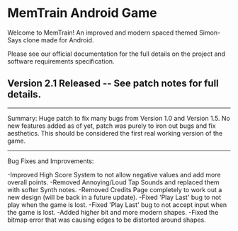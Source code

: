 # MemTrain Android Game
Welcome to MemTrain! An improved and modern spaced themed Simon-Says clone made for Android.

Please see our official documentation for the full details on the project and software requirements specification. 

## Version 2.1 Released  -- See patch notes for full details. 
________________________________________

Summary: Huge patch to fix many bugs from Version 1.0 and Version 1.5. No new features added as of yet, patch was purely to iron out bugs and fix aesthetics. This should be considered the first real working version of the game. 

________________________________________

Bug Fixes and Improvements: 

-Improved High Score System to not allow negative values and add more overall points. 
-Removed Annoying/Loud Tap Sounds and replaced them with softer Synth notes. 
-Removed Credits Page completely to work out a new design (will be back in a future update).
-Fixed 'Play Last' bug to not play when the game is lost.
-Fixed 'Play Last' bug to not accept input when the game is lost.
-Added higher bit and more modern shapes. 
-Fixed the bitmap error that was causing edges to be distorted around shapes.
